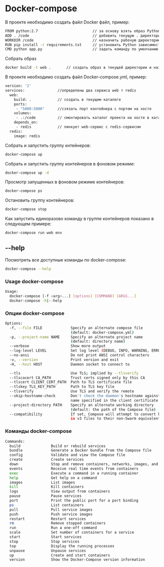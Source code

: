 # Docker-compose

В проекте необходимо создать файл Docker файл, пример: 
```bash
FROM python:2.7                         // за основу взять образ Python 2.7
ADD . /code                             // добавить текущую . директориюю в каталог /code
WORKDIR /code                           // назначить рабочую директорию /code
RUN pip install -r requirements.txt     // установить Python зависимости
CMD python app.py                       // задать команду по умолчанию для контейнера
```
Собрать образ
```bash
docker build -t web .       // создать образ в текущей директории и назвать его web 
```
В проекте необходимо создать файл Docker-compose.yml, пример:
```bash
version: '2'
services:               //определены два сервиса web т redis
  web:
    build: .            // создать в текущем каталоге
    ports:
     - "5000:5000"      //сзязать порт контейнера с портом на хосте
    volumes:
     - .:/code          // смонтировать каталог проекта на хосте в каталог /code внутри контейнера позволяет менять код без пересоздания контейнера web
    depends_on:
     - redis            // линкует web-сервис с redis-сервисом
  redis:
    image: redis
```
Собрать и запустить группу кнтейнеров:
```bash
docker-compose up
```
Собрать и запустить группу контейнеров в фоновом режиме:
```bash
docker-compose up -d
```
Просмотр запущенных в фоновом режиме контейнеров:
```bash
docker-compose ps
```

Остановить группу контейнеров:
```bash
docker-compose stop
```

Как запустить единоразово команду в группе контейнеров показано в следующем примере:
```bash
docker-compose run web env
```
## --help
Посмотреть все доступные команды по docker-compose:
```bash
docker-compose --help
```
### Usage docker-compose
```bash
Usage:
  docker-compose [-f <arg>...] [options] [COMMAND] [ARGS...]
  docker-compose -h|--help
```
### Опции docker-compose
```bash
Options:
  -f, --file FILE             Specify an alternate compose file
                              (default: docker-compose.yml)
  -p, --project-name NAME     Specify an alternate project name
                              (default: directory name)
  --verbose                   Show more output
  --log-level LEVEL           Set log level (DEBUG, INFO, WARNING, ERROR, CRITICAL)
  --no-ansi                   Do not print ANSI control characters
  -v, --version               Print version and exit
  -H, --host HOST             Daemon socket to connect to

  --tls                       Use TLS; implied by --tlsverify
  --tlscacert CA_PATH         Trust certs signed only by this CA
  --tlscert CLIENT_CERT_PATH  Path to TLS certificate file
  --tlskey TLS_KEY_PATH       Path to TLS key file
  --tlsverify                 Use TLS and verify the remote
  --skip-hostname-check       Don't check the daemon's hostname against the
                              name specified in the client certificate
  --project-directory PATH    Specify an alternate working directory
                              (default: the path of the Compose file)
  --compatibility             If set, Compose will attempt to convert keys
                              in v3 files to their non-Swarm equivalent
```
### Команды docker-compose 
```bash
Commands:
  build              Build or rebuild services
  bundle             Generate a Docker bundle from the Compose file
  config             Validate and view the Compose file
  create             Create services
  down               Stop and remove containers, networks, images, and volumes
  events             Receive real time events from containers
  exec               Execute a command in a running container
  help               Get help on a command
  images             List images
  kill               Kill containers
  logs               View output from containers
  pause              Pause services
  port               Print the public port for a port binding
  ps                 List containers
  pull               Pull service images
  push               Push service images
  restart            Restart services
  rm                 Remove stopped containers
  run                Run a one-off command
  scale              Set number of containers for a service
  start              Start services
  stop               Stop services
  top                Display the running processes
  unpause            Unpause services
  up                 Create and start containers
  version            Show the Docker-Compose version information
```